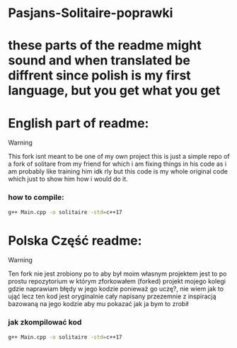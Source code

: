 # Pasjans-Solitaire-poprawki

# these parts of the readme might sound and when translated be diffrent since polish is my first language, but you get what you get

# English part of readme:

> [!WARNING]
> This fork isnt meant to be one of my own project this
> is just a simple repo of a fork of solitare from my friend for which
> i am fixing things in his code as i am probably like training him idk rly
> but this code is my whole original code which just to show him how i would do it.
### how to compile:
```sh
g++ Main.cpp -o solitaire -std=c++17
```

# Polska Część readme:

> [!WARNING]
> Ten fork nie jest zrobiony po to aby był moim własnym projektem
> jest to po prostu repozytorium w którym zforkowałem (forked) projekt
> mojego kolegi gdzie naprawiam błędy w jego kodzie ponieważ go uczę?, nie wiem jak to ująć
> lecz ten kod jest oryginalnie cały napisany przezemnie z inspiracją bazowaną na jego kodzie
> aby mu pokazać jak ja bym to zrobił
### jak zkompilować kod
```sh
g++ Main.cpp -o solitaire -std=c++17
```
